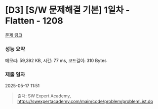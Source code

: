 # [D3] [S/W 문제해결 기본] 1일차 - Flatten - 1208 

[문제 링크](https://swexpertacademy.com/main/code/problem/problemDetail.do?contestProbId=AV139KOaABgCFAYh) 

### 성능 요약

메모리: 59,392 KB, 시간: 77 ms, 코드길이: 310 Bytes

### 제출 일자

2025-05-17 11:51



> 출처: SW Expert Academy, https://swexpertacademy.com/main/code/problem/problemList.do